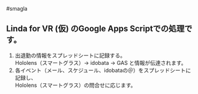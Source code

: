 #smagla  
## Linda for VR (仮) のGoogle Apps Scriptでの処理です。   

 1. 出退勤の情報をスプレッドシートに記録する。   
    Hololens（スマートグラス）→ idobata → GAS と情報が伝達されます。
 2. 各イベント（メール、スケジュール、idobataの＠）をスプレッドシートに記録し、   
    Hololens（スマートグラス）の問合せに応じます。
